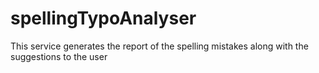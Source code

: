 # spellingTypoAnalyser
This service generates the report of the spelling mistakes along with the suggestions to the user
